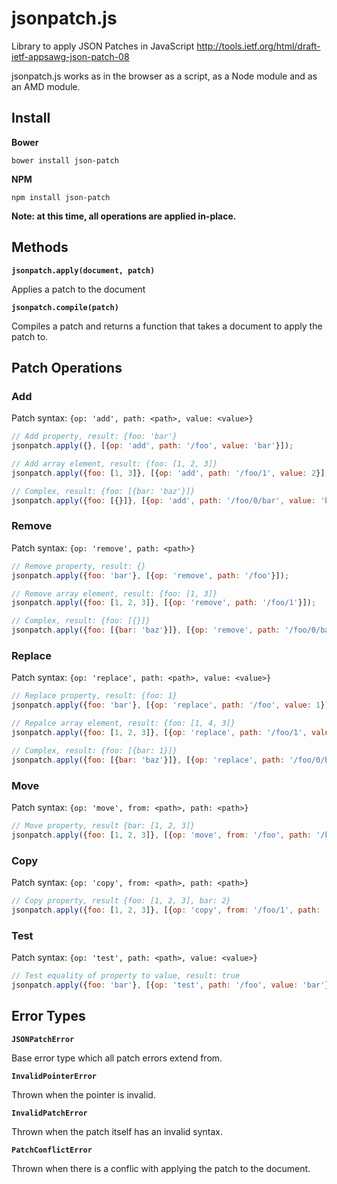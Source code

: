 # jsonpatch.js

Library to apply JSON Patches in JavaScript
http://tools.ietf.org/html/draft-ietf-appsawg-json-patch-08

jsonpatch.js works as in the browser as a script, as a Node module and as an
AMD module.

## Install

**Bower**

```
bower install json-patch
```

**NPM**

```
npm install json-patch
```

**Note: at this time, all operations are applied in-place.**

## Methods

**`jsonpatch.apply(document, patch)`**

Applies a patch to the document

**`jsonpatch.compile(patch)`**

Compiles a patch and returns a function that takes a document to apply the patch to.

## Patch Operations

### Add

Patch syntax: `{op: 'add', path: <path>, value: <value>}`

```javascript
// Add property, result: {foo: 'bar'}
jsonpatch.apply({}, [{op: 'add', path: '/foo', value: 'bar'}]);

// Add array element, result: {foo: [1, 2, 3]}
jsonpatch.apply({foo: [1, 3]}, [{op: 'add', path: '/foo/1', value: 2}]);

// Complex, result: {foo: [{bar: 'baz'}]}
jsonpatch.apply({foo: [{}]}, [{op: 'add', path: '/foo/0/bar', value: 'baz'}]);
```

### Remove

Patch syntax: `{op: 'remove', path: <path>}`

```javascript
// Remove property, result: {}
jsonpatch.apply({foo: 'bar'}, [{op: 'remove', path: '/foo'}]);

// Remove array element, result: {foo: [1, 3]}
jsonpatch.apply({foo: [1, 2, 3]}, [{op: 'remove', path: '/foo/1'}]);

// Complex, result: {foo: [{}]}
jsonpatch.apply({foo: [{bar: 'baz'}]}, [{op: 'remove', path: '/foo/0/bar'}]);
```

### Replace

Patch syntax: `{op: 'replace', path: <path>, value: <value>}`

```javascript
// Replace property, result: {foo: 1}
jsonpatch.apply({foo: 'bar'}, [{op: 'replace', path: '/foo', value: 1}]);

// Repalce array element, result: {foo: [1, 4, 3]}
jsonpatch.apply({foo: [1, 2, 3]}, [{op: 'replace', path: '/foo/1', value: 4}]);

// Complex, result: {foo: [{bar: 1}]}
jsonpatch.apply({foo: [{bar: 'baz'}]}, [{op: 'replace', path: '/foo/0/bar', value: 1}]);
```

### Move

Patch syntax: `{op: 'move', from: <path>, path: <path>}`

```javascript
// Move property, result {bar: [1, 2, 3]}
jsonpatch.apply({foo: [1, 2, 3]}, [{op: 'move', from: '/foo', path: '/bar'}]);
```

### Copy

Patch syntax: `{op: 'copy', from: <path>, path: <path>}`

```javascript
// Copy property, result {foo: [1, 2, 3], bar: 2}
jsonpatch.apply({foo: [1, 2, 3]}, [{op: 'copy', from: '/foo/1', path: '/bar'}]);
```

### Test

Patch syntax: `{op: 'test', path: <path>, value: <value>}`

```javascript
// Test equality of property to value, result: true
jsonpatch.apply({foo: 'bar'}, [{op: 'test', path: '/foo', value: 'bar'}]
```

## Error Types

**`JSONPatchError`**

Base error type which all patch errors extend from.

**`InvalidPointerError`**

Thrown when the pointer is invalid.

**`InvalidPatchError`**

Thrown when the patch itself has an invalid syntax.

**`PatchConflictError`**

Thrown when there is a conflic with applying the patch to the document.
